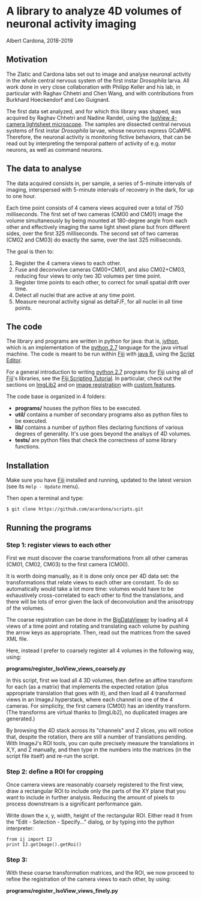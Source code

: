 
# A library to analyze 4D volumes of neuronal activity imaging

Albert Cardona, 2018-2019

## Motivation

The Zlatic and Cardona labs set out to image and analyse neuronal activity in the whole central nervous system of the first instar _Drosophila_ larva. All work done in very close collaboration with Philipp Keller and his lab, in particular with Raghav Chhetri and Chen Wang, and with contributions from Burkhard Hoeckendorf and Leo Guignard.

The first data set analyzed, and for which this library was shaped, was acquired by Raghav Chhetri and Nadine Randel, using the [IsoView 4-camera lightsheet microscope]. The samples are dissected central nervous systems of first instar _Drosophila_ larvae, whose neurons express GCaMP6. Therefore, the neuronal activity is monitoring fictive behaviors, that can be read out by interpreting the temporal pattern of activity of e.g. motor neurons, as well as command neurons.


## The data to analyse

The data acquired consists in, per sample, a series of 5-minute intervals of imaging, interspersed with 5-minute intervals of recovery in the dark, for up to one hour.

Each time point consists of 4 camera views acquired over a total of 750 milliseconds. The first set of two cameras (CM00 and CM01) image the volume simultaneously by being mounted at 180-degree angle from each other and effectively imaging the same light sheet plane but from different sides, over the first 325 milliseconds. The second set of two cameras (CM02 and CM03) do exactly the same, over the last 325 milliseconds.

The goal is then to:
1. Register the 4 camera views to each other.
2. Fuse and deconvolve cameras CM00+CM01, and also CM02+CM03, reducing four views to only two 3D volumes per time point.
3. Register time points to each other, to correct for small spatial drift over time.
4. Detect all nuclei that are active at any time point.
5. Measure neuronal activity signal as deltaF/F, for all nuclei in all time points.


## The code

The library and programs are written in python for java: that is, [jython], which is an implementation of the [python 2.7] language for the java virtual machine. The code is meant to be run within [Fiji] with [java 8], using the [Script Editor].

For a general introduction to writing [python 2.7] programs for [Fiji] using all of [Fiji]'s libraries, see the [Fiji Scripting Tutorial]. In particular, check out the sections on [ImgLib2][scripting ImgLib2] and on [image registration][scripting image registration] with [custom features].

The code base is organized in 4 folders:

- **programs/** houses the python files to be executed.
- **util/** contains a number of secondary programs also as python files to be executed.
- **lib/** contains a number of python files declaring functions of various degrees of generality. It's use goes beyond the analsys of 4D volumes.
- **tests/** are python files that check the correctness of some library functions.


## Installation

Make sure you have [Fiji] installed and running, updated to the latest version (see its `Help - Update` menu).

Then open a terminal and type:

```
$ git clone https://github.com/acardona/scripts.git
```


## Running the programs

### Step 1: register views to each other

First we must discover the coarse transformations from all other cameras (CM01, CM02, CM03) to the first camera (CM00).

It is worth doing manually, as it is done only once per 4D data set: the transformations that relate views to each other are constant. To do so automatically would take a lot more time: volumes would have to be exhaustively cross-correlated to each other to find the translations, and there will be lots of error given the lack of deconvolution and the anisotropy of the volumes.

The coarse registration can be done in the [BigDataViewer] by loading all 4 views of a time point and rotating and translating each volume by pushing the arrow keys as appropriate. Then, read out the matrices from the saved XML file.

Here, instead I prefer to coarsely register all 4 volumes in the following way, using:

  **programs/register_IsoView_views_coarsely.py**

In this script, first we load all 4 3D volumes, then define an affine transform for each (as a matrix) that implements the expected rotation (plus appropriate translation that goes with it), and then load all 4 transformed views in an ImageJ hyperstack, where each channel is one of the 4 cameras. For simplicity, the first camera (CM00) has an identity transform. (The transforms are virtual thanks to [ImgLib2], no duplicated images are generated.)

By browsing the 4D stack across its "channels" and Z slices, you will notice that, despite the rotation, there are still a number of translations pending. With ImageJ's ROI tools, you can quite precisely measure the translations in X,Y, and Z manually, and then type in the numbers into the matrices (in the script file itself) and re-run the script.


### Step 2: define a ROI for cropping

Once camera views are reasonably coarsely registered to the first view, draw a rectangular ROI to include only the parts of the XY plane that you want to include in further analysis. Reducing the amount of pixels to process downstream is a significant performance gain.

Write down the x, y, width, height of the rectangular ROI. Either read it from the "Edit - Selection - Specify..." dialog, or by typing into the python interpreter:

```
from ij import IJ
print IJ.getImage().getRoi()
```


### Step 3:

With these coarse transformation matrices, and the ROI, we now proceed to refine the registration of the camera views to each other, by using:

  **programs/register_IsoView_views_finely.py**

[//]: # (To be continued)




[jython]: https://www.jython.org/
[python 2.7]: https://docs.python.org/2.7/library/
[Fiji]: https://fiji.sc
[java 8]: https://docs.oracle.com/javase/8/docs/api/index.html
[Script Editor]: https://imagej.net/Using_the_Script_Editor
[Fiji Scripting Tutorial]: https://www.ini.uzh.ch/~acardona/fiji-tutorial/
[scripting ImgLib2]: https://www.ini.uzh.ch/~acardona/fiji-tutorial/#s11
[scripting image registration]: https://www.ini.uzh.ch/~acardona/fiji-tutorial/#s12
[custom features]: https://www.ini.uzh.ch/~acardona/fiji-tutorial/#custom-features
[IsoView 4-camera lightsheet microscope]: https://www.nature.com/articles/nmeth.3632
[BigDataViewer]: https://imagej.net/BigDataViewer

